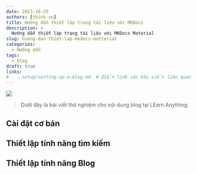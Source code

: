```yaml
---
date: 2023-10-25
authors: [thinh-vu]
title: Hướng dẫn thiết lập trang tài liệu với MKDocs
description: >
  Hướng dẫn thiết lập trang tài liệu với MKDocs Material
slug: huong-dan-thiet-lap-mkdocs-matterial
categories:
  - Hướng dẫn
tags:
  - blog
draft: true
links:
#   - setup/setting-up-a-blog.md  # điền link các bài viết liên quan
---
```


![](https://images.unsplash.com/photo-1485988412941-77a35537dae4)

> Dưới đây là bài viết thử nghiệm cho nội dung blog tại LEarn Anything.

<!-- more -->


## Cài đặt cơ bản


## Thiết lập tính năng tìm kiếm

## Thiết lập tính năng Blog
